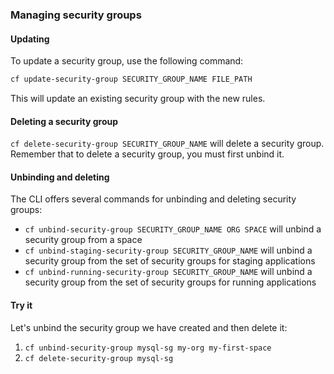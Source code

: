 ### Managing security groups

#### Updating

To update a security group, use the following command:
```sh
cf update-security-group SECURITY_GROUP_NAME FILE_PATH
```

This will update an existing security group with the new rules.

#### Deleting a security group

`cf delete-security-group SECURITY_GROUP_NAME` will delete a security group. Remember that to delete a security group, you must first unbind it.

#### Unbinding and deleting

The CLI offers several commands for unbinding and deleting security groups:

- `cf unbind-security-group SECURITY_GROUP_NAME ORG SPACE` will unbind a security group from a space
- `cf unbind-staging-security-group SECURITY_GROUP_NAME` will unbind a security group from the set of security groups for staging applications
- `cf unbind-running-security-group SECURITY_GROUP_NAME` will unbind a security group from the set of security groups for running applications

#### Try it

Let's unbind the security group we have created and then delete it:

1. `cf unbind-security-group mysql-sg my-org my-first-space`
2. `cf delete-security-group mysql-sg`
